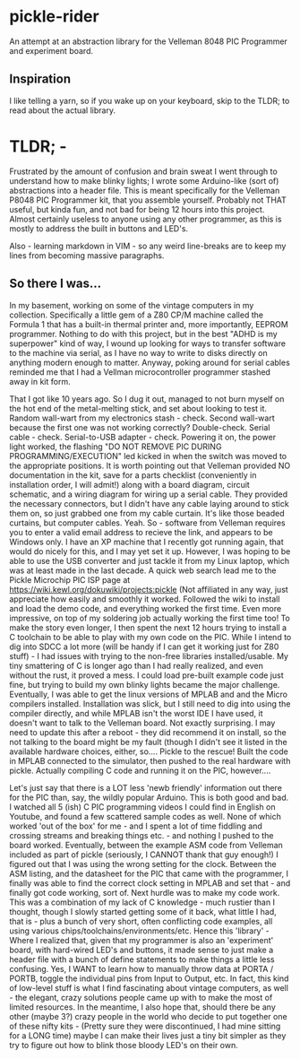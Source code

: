 # pickle-rider
An attempt at an abstraction library for the Velleman 8048 PIC Programmer and experiment board.

## Inspiration 

I like telling a yarn, so if you wake up on your keyboard, skip to the TLDR; to read about the actual library.

# TLDR; - 
Frustrated by the amount of confusion and brain sweat I went through to understand how to make blinky lights; I wrote some Arduino-like (sort of) 
abstractions into a header file. This is meant specifically for the Velleman P8048 PIC Programmer kit, that you assemble yourself. Probably not THAT useful, but 
kinda fun, and not bad for being 12 hours into this project. Almost certainly useless to anyone using any other programmer, as this is mostly to address the built
in buttons and LED's. 


Also - learning markdown in VIM - so any weird line-breaks are to keep my lines from becoming massive paragraphs.

## So there I was...

In my basement, working on some of the vintage computers in my collection. Specifically a little gem of a Z80 CP/M machine called the Formula 1 
that has a built-in thermal printer and, more importantly, EEPROM programmer. Nothing to do with this project, but in the best "ADHD is my superpower" kind 
of way, I wound up looking for ways to transfer software to the machine via serial, as I have no way to write to disks directly on anything modern enough to
 matter. Anyway, poking around for serial cables reminded me that I had a Vellman microcontroller programmer stashed away in kit form. 

That I got like 10 years ago. So I dug it out, managed to not burn myself on the hot end of the metal-melting stick, and set about looking to test it. Random 
wall-wart from my electronics stash - check. Second wall-wart because the first one was not working correctly? Double-check. Serial cable - check. 
Serial-to-USB adapter - check. Powering it on, the power light worked, the flashing "DO NOT REMOVE PIC DURING PROGRAMMING/EXECUTION" led kicked in when the 
switch was moved to the appropriate positions. It is worth pointing out that Velleman provided NO documentation in the kit, save for a parts checklist
 (conveniently in installation order, I will admit!) along with a board diagram, circuit schematic, and a wiring diagram for wiring up a serial cable. 
They provided the necessary connectors, but I didn't have any cable laying around to stick them on, so just grabbed one from my cable curtain. It's like those
 beaded curtains, but computer cables. Yeah. So - software from Velleman requires you to enter a valid email address to recieve the link, and appears to be 
Windows only. I have an XP machine that I recently got running again, that would do nicely for this, and I may yet set it up. However, I was hoping to 
be able to use the USB converter and just tackle it from my Linux laptop, which was at least made in the last decade. A quick web search lead me to the Pickle
Microchip PIC ISP page at 
https://wiki.kewl.org/dokuwiki/projects:pickle  (Not affiliated in any way, just appreciate how easily and smoothly it worked. Followed the wiki to install and 
load the demo code, and everything worked the first time. Even more impressive, on top of my soldering job actually working the first time too! To make the story
even longer, I then spent the next 12 hours trying to install a C toolchain to be able to play with my own code on the PIC. While I intend to dig into SDCC a lot more (will be handy if I can get it working just for Z80 stuff) - I had issues with trying to the non-free libraries installed/usable. My tiny smattering of C
is longer ago than I had really realized, and even without the rust, it proved a mess. I could load pre-built example code just fine, but trying to build my 
own blinky lights became the major challenge. Eventually, I was able to get the linux versions of MPLAB and and the Micro compilers installed. Installation was slick, but I still need to dig into using the compiler directly, and while MPLAB isn't the worst IDE I have used, it doesn't want to talk to the Velleman board. 
Not exactly surprising. I may need to update this after a reboot - they did recommend it on install, so the not talking to the board might be my fault (though
I didn't see it listed in the available hardware choices, either, so.... Pickle to the rescue! Built the code in MPLAB connected to the simulator, then pushed
to the real hardware with pickle. Actually compiling C code and running it on the PIC, however....

Let's just say that there is a LOT less 'newb friendly' information out there for the PIC than, say, the wildly popular Arduino. This is both good and bad. 
I watched all 5 (ish) C PIC programming videos I could find in English on Youtube, and found a few scattered sample codes as well. None of which worked 
'out of the box' for me - and I spent a lot of time fiddling and crossing streams and breaking things etc. - and nothing I pushed to the board worked. 
Eventually, between the example ASM code from Velleman included as part of pickle (seriously, I CANNOT thank that guy enough!) I figured out that I was 
using the wrong setting for the clock. Between the ASM listing, and the datasheet for the PIC that came with the programmer, I finally was able to find the 
correct clock setting in MPLAB and set that - and finally got code working, sort of. Next hurdle was to make my code work. This was a combination of my lack of 
C knowledge - much rustier than I thought, though I slowly started getting some of it back, what little I had, that is - plus a bunch of very short, often 
conflicting code examples, all using various chips/toolchains/environments/etc. Hence this 'library' - Where I realized that, given that my programmer is also an
'experiment' board, with hard-wired LED's and buttons, it made sense to just make a header file with a bunch of define statements to make things a little less 
confusing. Yes, I WANT to learn how to manually throw data at PORTA / PORTB, toggle the individual pins from Input to Output, etc. In fact, this kind of 
low-level stuff is what I find fascinating about vintage computers, as well - the elegant, crazy solutions people came up with to make the most of limited 
resources. In the meantime, I also hope that, should there be any other (maybe 3?) crazy people in the world who decide to put together one of these nifty kits -
(Pretty sure they were discontinued, I had mine sitting for a LONG time) maybe I can make their lives just a tiny bit simpler as they try to figure out how to blink those bloody LED's on their own. 
